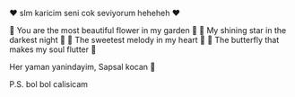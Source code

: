 ❤️ slm karicim seni cok seviyorum heheheh ❤️

🌹 You are the most beautiful flower in my garden 🌹
🌟 My shining star in the darkest night 🌟
🎵 The sweetest melody in my heart 🎵
🦋 The butterfly that makes my soul flutter 🦋

Her yaman yanindayim,
Sapsal kocan 💑

P.S. bol bol calisicam